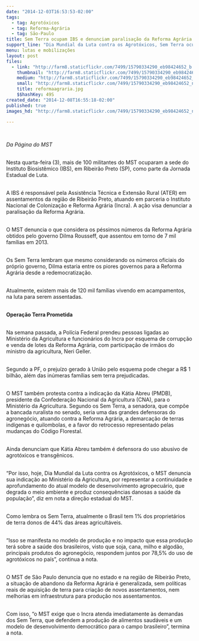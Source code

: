 ```yaml
---
date: "2014-12-03T16:53:53-02:00"
tags:
  - tag: Agrotóxicos
  - tag: Reforma-Agrária
  - tag: São-Paulo
title: Sem Terra ocupam IBS e denunciam paralisação da Reforma Agrária
support_line: "Dia Mundial da Luta contra os Agrotóxicos, Sem Terra ocupam empresa de assistência técnica, em Ribeirão Preto (SP), e denunciam paralisação da Reforma Agrária."
menu: lutas e mobilizações
layout: post
files:
  - link: "http://farm8.staticflickr.com/7499/15790334290_eb98424652_b.jpg"
    thumbnail: "http://farm8.staticflickr.com/7499/15790334290_eb98424652_t.jpg"
    medium: "http://farm8.staticflickr.com/7499/15790334290_eb98424652_z.jpg"
    small: "http://farm8.staticflickr.com/7499/15790334290_eb98424652_n.jpg"
    title: reformaagraria.jpg
    $$hashKey: 49S
created_date: "2014-12-08T16:55:18-02:00"
published: true
images_hd: "http://farm8.staticflickr.com/7499/15790334290_eb98424652_n.jpg"

---
```

<div id="content-header">
<div id="content-title">
<p>&nbsp;</p>
</div>
</div>

<div id="content-area">
<div id="default-content">
<div id="node-16828">
<div>
<div>
<p><em>Da P&aacute;gina do MST</em></p>

<p><br />
Nesta quarta-feira (3), mais de 100 militantes do MST ocuparam a sede do Instituto Biosist&ecirc;mico (IBS), em Ribeir&atilde;o Preto (SP), como parte da Jornada Estadual de Luta.&nbsp;</p>

<p><br />
A IBS &eacute; respons&aacute;vel pela Assist&ecirc;ncia T&eacute;cnica e Extens&atilde;o Rural (ATER) em assentamentos da regi&atilde;o de Ribeir&atilde;o Preto, atuando em parceria o Instituto Nacional de Coloniza&ccedil;&atilde;o e Reforma Agr&aacute;ria (Incra). A a&ccedil;&atilde;o visa denunciar a paralisa&ccedil;&atilde;o da Reforma Agr&aacute;ria.</p>

<p><br />
O MST denuncia o que considera os p&eacute;ssimos n&uacute;meros da Reforma Agr&aacute;ria obtidos pelo governo Dilma Rousseff, que assentou em torno de 7 mil fam&iacute;lias em 2013.&nbsp;</p>

<p><br />
Os Sem Terra lembram que mesmo considerando os n&uacute;meros oficiais do pr&oacute;prio governo, Dilma estaria entre os piores governos para a Reforma Agr&aacute;ria desde a redemocratiza&ccedil;&atilde;o.</p>

<p><br />
Atualmente, existem mais de 120 mil fam&iacute;lias vivendo em acampamentos, na luta para serem assentadas.&nbsp;</p>

<p><br />
<strong>Opera&ccedil;&atilde;o Terra Prometida</strong></p>

<p><br />
Na semana passada, a Pol&iacute;cia Federal prendeu pessoas ligadas ao Minist&eacute;rio da Agricultura e funcion&aacute;rios do Incra por esquema de corrup&ccedil;&atilde;o e venda de lotes da Reforma Agr&aacute;ria, com participa&ccedil;&atilde;o de irm&atilde;os do ministro da agricultura, Neri Geller.&nbsp;</p>

<p><br />
Segundo a PF, o preju&iacute;zo gerado &agrave; Uni&atilde;o pelo esquema pode chegar a R$ 1 bilh&atilde;o, al&eacute;m das in&uacute;meras fam&iacute;lias sem terra prejudicadas.</p>

<p><br />
O MST tamb&eacute;m protesta contra a indica&ccedil;&atilde;o da K&aacute;tia Abreu (PMDB), presidente da Confedera&ccedil;&atilde;o Nacional da Agricultura (CNA), para o Minist&eacute;rio da Agricultura. Segundo os Sem Terra, a senadora, que comp&otilde;e a bancada ruralista no senado, seria uma das grandes defensoras do agroneg&oacute;cio, atuando contra a Reforma Agr&aacute;ria, a demarca&ccedil;&atilde;o de terras ind&iacute;genas e quilombolas, e a favor do retrocesso representado pelas mudan&ccedil;as do C&oacute;digo Florestal.&nbsp;</p>

<p><br />
Ainda denunciam que K&aacute;tia Abreu tamb&eacute;m &eacute; defensora do uso abusivo de agrot&oacute;xicos e transg&ecirc;nicos.</p>

<p><br />
&ldquo;Por isso, hoje, Dia Mundial da Luta contra os Agrot&oacute;xicos, o MST denuncia sua indica&ccedil;&atilde;o ao Minist&eacute;rio da Agricultura, por representar a continuidade e aprofundamento do atual modelo de desenvolvimento agropecu&aacute;rio, que degrada o meio ambiente e produz consequ&ecirc;ncias danosas a sa&uacute;de da popula&ccedil;&atilde;o&rdquo;, diz em nota a dire&ccedil;&atilde;o estadual do MST.</p>

<p><br />
Como lembra os Sem Terra, atualmente o Brasil tem 1% dos propriet&aacute;rios de terra donos de 44% das &aacute;reas agricult&aacute;veis.</p>

<p><br />
&ldquo;Isso se manifesta no modelo de produ&ccedil;&atilde;o e no impacto que essa produ&ccedil;&atilde;o ter&aacute; sobre a sa&uacute;de dos brasileiros, visto que soja, cana, milho e algod&atilde;o, principais produtos do agroneg&oacute;cio, respondem juntos por 78,5% do uso de agrot&oacute;xicos no pa&iacute;s&rdquo;, continua a nota.&nbsp;</p>

<p><br />
O MST de S&atilde;o Paulo denuncia que no estado e na regi&atilde;o de Ribeir&atilde;o Preto, a situa&ccedil;&atilde;o de abandono da Reforma Agr&aacute;ria &eacute; generalizada, sem pol&iacute;ticas reais de aquisi&ccedil;&atilde;o de terra para cria&ccedil;&atilde;o de novos assentamentos, nem melhorias em infraestrutura para produ&ccedil;&atilde;o nos assentamentos.&nbsp;</p>

<p><br />
Com isso, &ldquo;o MST exige que o Incra atenda imediatamente &agrave;s demandas dos Sem Terra, que defendem a produ&ccedil;&atilde;o de alimentos saud&aacute;veis e um modelo de desenvolvimento democr&aacute;tico para o campo brasileiro&rdquo;, termina a nota.</p>
</div>
</div>
</div>
</div>
</div>
